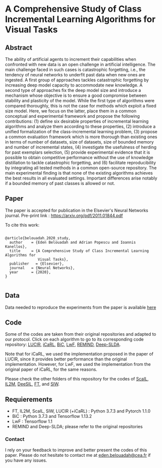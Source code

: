 # A Comprehensive Study of Class Incremental Learning Algorithms for Visual Tasks
## Abstract
The ability of artificial agents to increment their capabilities when confronted with new data is an open challenge in artificial intelligence. The main challenge faced in such cases is catastrophic forgetting, i.e., the tendency of neural networks to underfit past data when new ones are ingested. A first group of approaches tackles catastrophic forgetting by increasing deep model capacity to accommodate new knowledge. A second type of approaches fix the deep model size and introduce a mechanism whose objective is to ensure a good compromise between stability and plasticity of the model. While the first type of algorithms were compared thoroughly, this is not the case for methods which exploit a fixed size model.
Here, we focus on the latter, place them in a common conceptual and experimental framework and propose the following contributions: (1) define six desirable properties of incremental learning algorithms and analyze them according to these properties, (2) introduce a unified formalization of the class-incremental learning problem, (3) propose a common evaluation framework which is more thorough than existing ones in terms of number of datasets, size of datasets, size of bounded memory and number of incremental states, (4) investigate the usefulness of herding for past exemplars selection, (5) provide experimental evidence that it is possible to obtain competitive performance without the use of knowledge distillation to tackle catastrophic forgetting, and (6) facilitate reproducibility by integrating all tested methods in a common open-source repository. The main experimental finding is that none of the existing algorithms achieves the best results in all evaluated settings. Important differences arise notably if a bounded memory of past classes is allowed or not. 


## Paper
The paper is accepted for publication in the Elsevier's Neural Networks journal. Pre-print link : https://arxiv.org/pdf/2011.01844.pdf

To cite this work:

```

@article{belouadah_2020_study,
  author    = {Eden Belouadah and Adrian Popescu and Ioannis Kanellos},
  title     = {A Comprehensive Study of Class Incremental Learning Algorithms for
               Visual Tasks},
  publisher   = {Elsevier},
  journal   = {Neural Networks},
  year      = {2020},
}


```

## Data
Data needed to reproduce the experiments from the paper is available [here](https://drive.google.com/drive/folders/1lSxH3BRnuDjQBYG46wcw6HptUrkSfhS9?usp=sharing)


## Code 
Some of the codes are taken from their original repositories and adapted to our protocol. Click on each algorithm to go to its corresponding code repository: [LUCIR](https://github.com/hshustc/CVPR19_Incremental_Learning), [iCaRL](https://github.com/hshustc/CVPR19_Incremental_Learning), [BiC](https://github.com/wuyuebupt/LargeScaleIncrementalLearning), [LwF](https://github.com/srebuffi/iCaRL), [REMIND](https://github.com/tyler-hayes/REMIND), [Deep-SLDA](https://github.com/tyler-hayes/Deep_SLDA).

Note that for iCaRL, we used the implementation proposed in the paper of LUCIR, since it provides better performance than the original implementation. However, for LwF, we used the implementation from the original paper of iCaRL, for the same reasons.

Please check the other folders of this repository for the codes of [ScaIL](https://github.com/EdenBelouadah/class-incremental-learning/tree/master/scail), [IL2M](https://github.com/EdenBelouadah/class-incremental-learning/tree/master/il2m), [DeeSIL](https://github.com/EdenBelouadah/class-incremental-learning/tree/master/deesil), [FT](https://github.com/EdenBelouadah/class-incremental-learning/tree/master/scail), and [SIW](https://github.com/EdenBelouadah/class-incremental-learning/tree/master/siw).

## Requierements
* FT, IL2M, ScaIL, SIW, LUCIR (+iCaRL) : Python 3.7.3 and Pytorch 1.1.0 
* BiC :  Python 3.7.3 and Tensorflow 1.13.2
* LwF : Tensorflow 1.1
* REMIND and Deep-SLDA; please refer to the original repositories

### Contact
I rely on your feedback to improve and better present the codes of this paper. Please do not hesitate to contact me at eden.belouadah@cea.fr if you have any issues.


